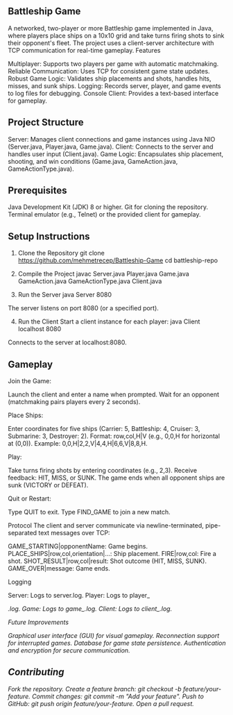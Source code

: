 
## Battleship Game


A networked, two-player or more Battleship game implemented in Java, where players place ships on a 10x10 grid and take turns firing shots to sink their opponent's fleet. The project uses a client-server architecture with TCP communication for real-time gameplay.
Features

Multiplayer: Supports two players per game with automatic matchmaking.
Reliable Communication: Uses TCP for consistent game state updates.
Robust Game Logic: Validates ship placements and shots, handles hits, misses, and sunk ships.
Logging: Records server, player, and game events to log files for debugging.
Console Client: Provides a text-based interface for gameplay.

## Project Structure

Server: Manages client connections and game instances using Java NIO (Server.java, Player.java, Game.java).
Client: Connects to the server and handles user input (Client.java).
Game Logic: Encapsulates ship placement, shooting, and win conditions (Game.java, GameAction.java, GameActionType.java).

## Prerequisites

Java Development Kit (JDK) 8 or higher.
Git for cloning the repository.
Terminal emulator (e.g., Telnet) or the provided client for gameplay.

## Setup Instructions
1. Clone the Repository
git clone https://github.com/mehmetrecep/Battleship-Game
cd battleship-repo

2. Compile the Project
javac Server.java Player.java Game.java GameAction.java GameActionType.java Client.java

3. Run the Server
java Server 8080


The server listens on port 8080 (or a specified port).

4. Run the Client
Start a client instance for each player:
java Client localhost 8080


Connects to the server at localhost:8080.

## Gameplay

Join the Game:

Launch the client and enter a name when prompted.
Wait for an opponent (matchmaking pairs players every 2 seconds).


Place Ships:

Enter coordinates for five ships (Carrier: 5, Battleship: 4, Cruiser: 3, Submarine: 3, Destroyer: 2).
Format: row,col,H|V (e.g., 0,0,H for horizontal at (0,0)).
Example: 0,0,H|2,2,V|4,4,H|6,6,V|8,8,H.


Play:

Take turns firing shots by entering coordinates (e.g., 2,3).
Receive feedback: HIT, MISS, or SUNK.
The game ends when all opponent ships are sunk (VICTORY or DEFEAT).


Quit or Restart:

Type QUIT to exit.
Type FIND_GAME to join a new match.



Protocol
The client and server communicate via newline-terminated, pipe-separated text messages over TCP:

GAME_STARTING|opponentName: Game begins.
PLACE_SHIPS|row,col,orientation|...: Ship placement.
FIRE|row,col: Fire a shot.
SHOT_RESULT|row,col|result: Shot outcome (HIT, MISS, SUNK).
GAME_OVER|message: Game ends.

Logging

Server: Logs to server.log.
Player: Logs to player_<address>.log.
Game: Logs to game_<gameId>.log.
Client: Logs to client_<timestamp>.log.

Future Improvements

Graphical user interface (GUI) for visual gameplay.
Reconnection support for interrupted games.
Database for game state persistence.
Authentication and encryption for secure communication.

## Contributing

Fork the repository.
Create a feature branch: 
git checkout -b feature/your-feature.
Commit changes: git commit -m "Add your feature".
Push to GitHub: git push origin feature/your-feature.
Open a pull request.

  
